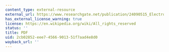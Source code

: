 ```yaml
---
content_type: external-resource
external_url: https://www.researchgate.net/publication/24090515_Electronic_Government_and_the_Rural_Poor_The_Case_of_Gyandoot
has_external_license_warning: true
license: https://en.wikipedia.org/wiki/All_rights_reserved
status: ''
title: PDF
uid: 2cb02852-eee7-4566-9013-51f7aad4e8d0
wayback_url: ''
---
```

